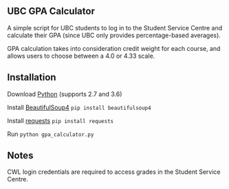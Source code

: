 ## UBC GPA Calculator

A simple script for UBC students to log in to the Student Service Centre and calculate their GPA (since UBC only provides percentage-based averages).

GPA calculation takes into consideration credit weight for each course, and allows users to choose between a 4.0 or 4.33 scale.

## Installation

Download [Python](https://www.python.org/downloads/) (supports 2.7 and 3.6)

Install [BeautifulSoup4](https://www.crummy.com/software/BeautifulSoup/bs4/doc/) `pip install beautifulsoup4`

Install [requests](https://github.com/requests/requests) `pip install requests`

Run `python gpa_calculator.py`

## Notes

CWL login credentials are required to access grades in the Student Service Centre.
